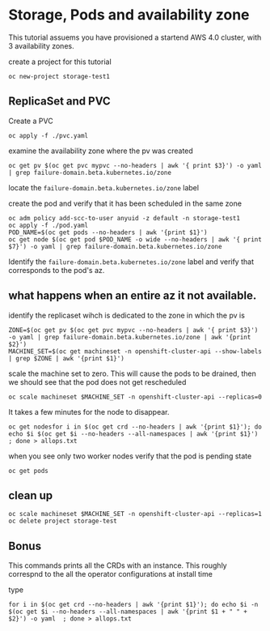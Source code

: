 # Storage, Pods and availability zone

This tutorial assuems you have provisioned a startend AWS 4.0 cluster, with 3 availability zones.

create a project for this tutorial

```shell
oc new-project storage-test1
```

## ReplicaSet and PVC

Create a PVC

```shell
oc apply -f ./pvc.yaml
```

examine the availability zone where the pv was created

```shell
oc get pv $(oc get pvc mypvc --no-headers | awk '{ print $3}') -o yaml | grep failure-domain.beta.kubernetes.io/zone
```

locate the `failure-domain.beta.kubernetes.io/zone` label

create the pod and verify that it has been scheduled in the same zone

```shell
oc adm policy add-scc-to-user anyuid -z default -n storage-test1
oc apply -f ./pod.yaml
POD_NAME=$(oc get pods --no-headers | awk '{print $1}')
oc get node $(oc get pod $POD_NAME -o wide --no-headers | awk '{ print $7}') -o yaml | grep failure-domain.beta.kubernetes.io/zone
```

Identify the `failure-domain.beta.kubernetes.io/zone` label and verify that corresponds to the pod's az.


## what happens when an entire az it not available.

identify the replicaset wihch is dedicated to the zone in which the pv is

```shell
ZONE=$(oc get pv $(oc get pvc mypvc --no-headers | awk '{ print $3}') -o yaml | grep failure-domain.beta.kubernetes.io/zone | awk '{print $2}')
MACHINE_SET=$(oc get machineset -n openshift-cluster-api --show-labels | grep $ZONE | awk '{print $1}')
```

scale the machine set to zero. This will cause the pods to be drained, then we should see that the pod does not get rescheduled

```shell
oc scale machineset $MACHINE_SET -n openshift-cluster-api --replicas=0
```

It takes a few minutes for the node to disappear.

```shell
oc get nodesfor i in $(oc get crd --no-headers | awk '{print $1}'); do echo $i $(oc get $i --no-headers --all-namespaces | awk '{print $1}')  ; done > allops.txt

```

when you see only two worker nodes verify that the pod is pending state

```shell
oc get pods
```


## clean up

```shell
oc scale machineset $MACHINE_SET -n openshift-cluster-api --replicas=1
oc delete project storage-test
```

## Bonus

This commands prints all the CRDs with an instance. This roughly correspnd to the all the operator configurations at install time

type 

```shell
for i in $(oc get crd --no-headers | awk '{print $1}'); do echo $i -n $(oc get $i --no-headers --all-namespaces | awk '{print $1 + " " + $2}') -o yaml  ; done > allops.txt
```
